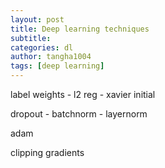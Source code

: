 ```yaml
---
layout: post
title: Deep learning techniques
subtitle:
categories: dl
author: tangha1004
tags: [deep learning]
---
```


label weights - l2 reg - xavier initial

dropout - batchnorm - layernorm

adam 

clipping gradients